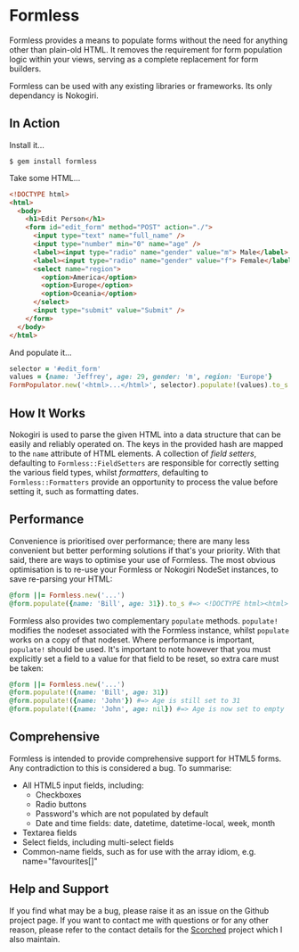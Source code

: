 Formless
========

Formless provides a means to populate forms without the need for anything other than plain-old HTML. It removes the requirement for form population logic within your views, serving as a complete replacement for form builders.

Formless can be used with any existing libraries or frameworks. Its only dependancy is Nokogiri.


In Action
---------
Install it...

```console
$ gem install formless
```

Take some HTML...

```html
<!DOCTYPE html>
<html>
  <body>
    <h1>Edit Person</h1>
    <form id="edit_form" method="POST" action="./">
      <input type="text" name="full_name" />
      <input type="number" min="0" name="age" />
      <label><input type="radio" name="gender" value="m"> Male</label>
      <label><input type="radio" name="gender" value="f"> Female</label>
      <select name="region">
        <option>America</option>
        <option>Europe</option>
        <option>Oceania</option>
      </select>
      <input type="submit" value="Submit" />
    </form>
  </body>
</html>
```

And populate it...

```ruby
selector = '#edit_form'
values = {name: 'Jeffrey', age: 29, gender: 'm', region: 'Europe'}
FormPopulator.new('<html>...</html>', selector).populate!(values).to_s #=> <!DOCTYPE html><html> ... </html>
```


How It Works
------------
Nokogiri is used to parse the given HTML into a data structure that can be easily and reliably operated on. The keys in the provided hash are mapped to the `name` attribute of HTML elements. A collection of _field setters_, defaulting to `Formless::FieldSetters` are responsible for correctly setting the various field types, whilst _formatters_, defaulting to `Formless::Formatters` provide an opportunity to process the value before setting it, such as formatting dates.


Performance
-----------
Convenience is prioritised over performance; there are many less convenient but better performing solutions if that's your priority. With that said, there are ways to optimise your use of Formless. The most obvious optimisation is to re-use your Formless or Nokogiri NodeSet instances, to save re-parsing your HTML:

```ruby
@form ||= Formless.new('...')
@form.populate({name: 'Bill', age: 31}).to_s #=> <!DOCTYPE html><html> ... </html>
```

Formless also provides two complementary `populate` methods. `populate!` modifies the nodeset associated with the Formless instance, whilst `populate` works on a copy of that nodeset. Where performance is important, `populate!` should be used. It's important to note however that you must explicitly set a field to a value for that field to be reset, so extra care must be taken:

```ruby
@form ||= Formless.new('...')
@form.populate!({name: 'Bill', age: 31})
@form.populate!({name: 'John'}) #=> Age is still set to 31
@form.populate!({name: 'John', age: nil}) #=> Age is now set to empty
```


Comprehensive
-------------
Formless is intended to provide comprehensive support for HTML5 forms. Any contradiction to this is considered a bug. To summarise:

* All HTML5 input fields, including:
    * Checkboxes
    * Radio buttons
    * Password's which are not populated by default
    * Date and time fields: date, datetime, datetime-local, week, month
* Textarea fields
* Select fields, including multi-select fields
* Common-name fields, such as for use with the array idiom, e.g. name="favourites[]"

Help and Support
----------------
If you find what may be a bug, please raise it as an issue on the Github project page. If you want to contact me with questions or for any other reason, please refer to the contact details for the [Scorched](https://github.com/wardrop/Scorched) project which I also maintain. 
